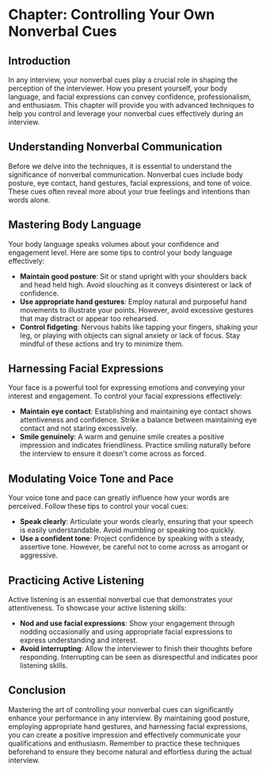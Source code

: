Chapter: Controlling Your Own Nonverbal Cues
============================================

Introduction
------------

In any interview, your nonverbal cues play a crucial role in shaping the perception of the interviewer. How you present yourself, your body language, and facial expressions can convey confidence, professionalism, and enthusiasm. This chapter will provide you with advanced techniques to help you control and leverage your nonverbal cues effectively during an interview.

Understanding Nonverbal Communication
-------------------------------------

Before we delve into the techniques, it is essential to understand the significance of nonverbal communication. Nonverbal cues include body posture, eye contact, hand gestures, facial expressions, and tone of voice. These cues often reveal more about your true feelings and intentions than words alone.

Mastering Body Language
-----------------------

Your body language speaks volumes about your confidence and engagement level. Here are some tips to control your body language effectively:

* **Maintain good posture**: Sit or stand upright with your shoulders back and head held high. Avoid slouching as it conveys disinterest or lack of confidence.
* **Use appropriate hand gestures**: Employ natural and purposeful hand movements to illustrate your points. However, avoid excessive gestures that may distract or appear too rehearsed.
* **Control fidgeting**: Nervous habits like tapping your fingers, shaking your leg, or playing with objects can signal anxiety or lack of focus. Stay mindful of these actions and try to minimize them.

Harnessing Facial Expressions
-----------------------------

Your face is a powerful tool for expressing emotions and conveying your interest and engagement. To control your facial expressions effectively:

* **Maintain eye contact**: Establishing and maintaining eye contact shows attentiveness and confidence. Strike a balance between maintaining eye contact and not staring excessively.
* **Smile genuinely**: A warm and genuine smile creates a positive impression and indicates friendliness. Practice smiling naturally before the interview to ensure it doesn't come across as forced.

Modulating Voice Tone and Pace
------------------------------

Your voice tone and pace can greatly influence how your words are perceived. Follow these tips to control your vocal cues:

* **Speak clearly**: Articulate your words clearly, ensuring that your speech is easily understandable. Avoid mumbling or speaking too quickly.
* **Use a confident tone**: Project confidence by speaking with a steady, assertive tone. However, be careful not to come across as arrogant or aggressive.

Practicing Active Listening
---------------------------

Active listening is an essential nonverbal cue that demonstrates your attentiveness. To showcase your active listening skills:

* **Nod and use facial expressions**: Show your engagement through nodding occasionally and using appropriate facial expressions to express understanding and interest.
* **Avoid interrupting**: Allow the interviewer to finish their thoughts before responding. Interrupting can be seen as disrespectful and indicates poor listening skills.

Conclusion
----------

Mastering the art of controlling your nonverbal cues can significantly enhance your performance in any interview. By maintaining good posture, employing appropriate hand gestures, and harnessing facial expressions, you can create a positive impression and effectively communicate your qualifications and enthusiasm. Remember to practice these techniques beforehand to ensure they become natural and effortless during the actual interview.
